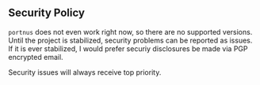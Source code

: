 ## Security Policy

`portnus` does not even work right now, so there are no supported versions.
Until the project is stabilized, security problems can be reported as issues.
If it is ever stabilized, I would prefer securiy disclosures be made via PGP
encrypted email.

Security issues will always receive top priority.
